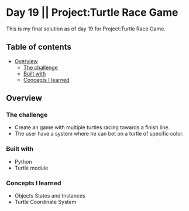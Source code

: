# Day 19 || Project:Turtle Race Game

This is my final solution as of day 19 for Project:Turtle Race Game.

## Table of contents

- [Overview](#overview)
  - [The challenge](#the-challenge)
  - [Built with](#built-with)
  - [Concepts I learned](#what-i-learned)

## Overview

### The challenge

- Create an game with multiple turtles racing towards a finish line.
- The user have a system where he can bet on a turtle of specific color.

### Built with

- Python
- Turtle module

### Concepts I learned

- Objects States and Instances
- Turtle Coordinate System